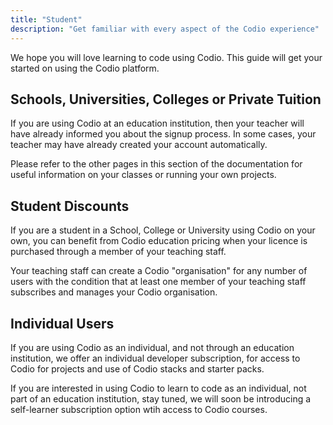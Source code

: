 ```yaml
---
title: "Student"
description: "Get familiar with every aspect of the Codio experience"
---
```


We hope you will love learning to code using Codio. This guide will get your started on using the Codio platform.

## Schools, Universities, Colleges or Private Tuition
If you are using Codio at an education institution, then your teacher will have already informed you about the signup process. In some cases, your teacher may have already created your account automatically.

Please refer to the other pages in this section of the documentation for useful information on your classes or running your own projects.

## Student Discounts

If you are a student in a School, College or University using Codio on your own, you can benefit from Codio education pricing when your licence is purchased through a member of your teaching staff.

Your teaching staff can create a Codio "organisation" for any number of users with the condition that at least one member of your teaching staff subscribes and manages your Codio organisation.

## Individual Users
If you are using Codio as an individual, and not through an education institution, we offer an individual developer subscription, for access to Codio for projects and use of Codio stacks and starter packs.

If you are interested in using Codio to learn to code as an individual, not part of an education institution, stay tuned, we will soon be introducing a self-learner subscription option wtih access to Codio courses.


